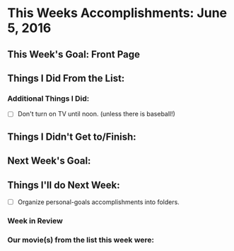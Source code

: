 # This Weeks Accomplishments: June 5, 2016

## This Week's Goal: Front Page

## Things I Did From the List:

### Additional Things I Did:

- [ ] Don't turn on TV until noon. (unless there is baseball!)

## Things I Didn't Get to/Finish:

## Next Week's Goal:

## Things I'll do Next Week:

- [ ] Organize personal-goals accomplishments into folders. 

### Week in Review

### Our movie(s) from the list this week were: